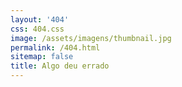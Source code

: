 ```yaml
---
layout: '404'
css: 404.css
image: /assets/imagens/thumbnail.jpg
permalink: /404.html
sitemap: false
title: Algo deu errado
---
```

